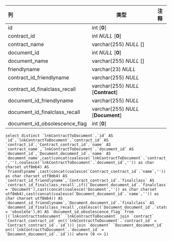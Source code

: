 | 列                            | 类型                               | 注释 |
| :---------------------------- | ---------------------------------- | ---- |
| id                            | int [**0**]                        |      |
| contract_id                   | int *NULL* [**0**]                 |      |
| contract_name                 | varchar(255) *NULL* []             |      |
| document_id                   | int *NULL* [**0**]                 |      |
| document_name                 | varchar(255) *NULL* []             |      |
| friendlyname                  | varchar(23) *NULL*                 |      |
| contract_id_friendlyname      | varchar(255) *NULL*                |      |
| contract_id_finalclass_recall | varchar(255) *NULL* [**Contract**] |      |
| document_id_friendlyname      | varchar(255) *NULL*                |      |
| document_id_finalclass_recall | varchar(255) *NULL* [**Document**] |      |
| document_id_obsolescence_flag | int [**0**]                        |      |

```
select distinct `lnkContractToDocument`.`id` AS `id`,`lnkContractToDocument`.`contract_id` AS `contract_id`,`Contract_contract_id`.`name` AS `contract_name`,`lnkContractToDocument`.`document_id` AS `document_id`,`Document_document_id`.`name` AS `document_name`,cast(concat(coalesce(`lnkContractToDocument`.`contract_id`,''),coalesce(' ',''),coalesce(`lnkContractToDocument`.`document_id`,'')) as char charset utf8mb4) AS `friendlyname`,cast(concat(coalesce(`Contract_contract_id`.`name`,'')) as char charset utf8mb4) AS `contract_id_friendlyname`,`Contract_contract_id`.`finalclass` AS `contract_id_finalclass_recall`,if((`Document_document_id`.`finalclass` = 'Document'),cast(concat(coalesce('Document','')) as char charset utf8mb4),cast(concat(coalesce(`Document_document_id`.`name`,'')) as char charset utf8mb4)) AS `document_id_friendlyname`,`Document_document_id`.`finalclass` AS `document_id_finalclass_recall`,coalesce((`Document_document_id`.`status` = 'obsolete'),0) AS `document_id_obsolescence_flag` from ((`lnkcontracttodocument` `lnkContractToDocument` join `contract` `Contract_contract_id` on((`lnkContractToDocument`.`contract_id` = `Contract_contract_id`.`id`))) join `document` `Document_document_id` on((`lnkContractToDocument`.`document_id` = `Document_document_id`.`id`))) where (0 <> 1)
```

